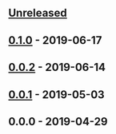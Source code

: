 <a name="unreleased"></a>
## [Unreleased]


<a name="0.1.0"></a>
## [0.1.0] - 2019-06-17

<a name="0.0.2"></a>
## [0.0.2] - 2019-06-14

<a name="0.0.1"></a>
## [0.0.1] - 2019-05-03

<a name="0.0.0"></a>
## 0.0.0 - 2019-04-29

[Unreleased]: https://github.com/alecrabbit/php-timers/compare/0.1.0...HEAD
[0.1.0]: https://github.com/alecrabbit/php-timers/compare/0.0.2...0.1.0
[0.0.2]: https://github.com/alecrabbit/php-timers/compare/0.0.1...0.0.2
[0.0.1]: https://github.com/alecrabbit/php-timers/compare/0.0.0...0.0.1

